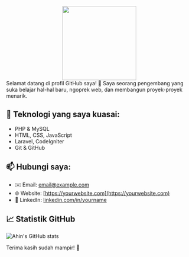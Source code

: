 
<div id="header" align="center" >

<img src="https://media3.giphy.com/media/v1.Y2lkPTc5MGI3NjExbms2NWYxbGgxMmxzbXBjanp0eWx0ZTFjYzM4djNldnIweWxoaWM1bCZlcD12MV9pbnRlcm5hbF9naWZfYnlfaWQmY3Q9Zw/kzwzTIbi7sBm8/giphy.gif" width="200"/>
</div>
Selamat datang di profil GitHub saya! 👋  
Saya seorang pengembang yang suka belajar hal-hal baru, ngoprek web, dan membangun proyek-proyek menarik.

## 🔧 Teknologi yang saya kuasai:
- PHP & MySQL
- HTML, CSS, JavaScript
- Laravel, CodeIgniter
- Git & GitHub

## 📫 Hubungi saya:
- ✉️ Email: [email@example.com](mailto:email@example.com)
- 🌐 Website: [https://yourwebsite.com](https://yourwebsite.com)
- 💼 LinkedIn: [linkedin.com/in/yourname](https://linkedin.com/in/yourname)

## 📈 Statistik GitHub
![Ahin's GitHub stats](https://github-readme-stats.vercel.app/api?username=yourusername&show_icons=true&theme=radical)

Terima kasih sudah mampir! 👋  
